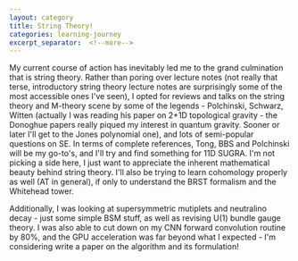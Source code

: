 ```yaml
---
layout: category
title: String Theory!
categories: learning-journey
excerpt_separator:  <!--more-->
---
```


My current course of action has inevitably led me to the grand culmination that is string theory. Rather than poring over lecture notes (not really that terse, introductory string theory lecture notes are surprisingly some of the most accessible ones I've seen), I opted for reviews and talks on the string theory and M-theory scene by some of the legends - Polchinski, Schwarz, Witten (actually I was reading his paper on 2+1D topological gravity - the Donoghue papers really piqued my interest in quantum gravity. Sooner or later I'll get to the Jones polynomial one), and lots of semi-popular questions on SE. In terms of complete references, Tong, BBS and Polchinski will be my go-to's, and I'll try and find something for 11D SUGRA. I'm not picking a side here, I just want to appreciate the inherent mathematical beauty behind string theory.  I'll also be trying to learn cohomology properly as well (AT in general), if only to understand the BRST formalism and the Whitehead tower.

Additionally, I was looking at supersymmetric mutiplets and neutralino decay - just some simple BSM stuff, as well as revising $\text{U}(1)$ bundle gauge theory. I was also able to cut down on my CNN forward convolution routine by 80%, and the GPU acceleration was far beyond what I expected - I'm considering write a paper on the algorithm and its formulation!
